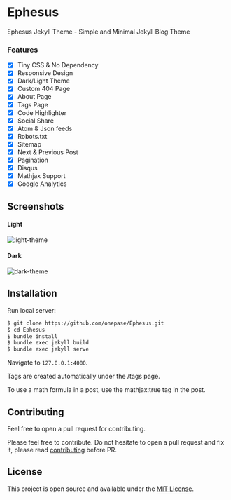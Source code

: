# Ephesus

Ephesus Jekyll Theme - Simple and Minimal Jekyll Blog Theme


### Features

- [x] Tiny CSS & No Dependency
- [x] Responsive Design
- [x] Dark/Light Theme
- [x] Custom 404 Page
- [x] About Page
- [x] Tags Page
- [x] Code Highlighter
- [x] Social Share
- [x] Atom & Json feeds
- [x] Robots.txt
- [x] Sitemap
- [x] Next & Previous Post
- [x] Pagination
- [x] Disqus
- [x] Mathjax Support
- [x] Google Analytics

## Screenshots

#### Light
![light-theme](https://github.com/onepase/Ephesus/blob/master/light.png)

#### Dark
![dark-theme](https://github.com/onepase/Ephesus/blob/master/dark.png)

## Installation

Run local server:

```bash
$ git clone https://github.com/onepase/Ephesus.git
$ cd Ephesus
$ bundle install
$ bundle exec jekyll build
$ bundle exec jekyll serve
```

Navigate to `127.0.0.1:4000`.

Tags are created automatically under the /tags page.

To use a math formula in a post, use the mathjax:true tag in the post.

## Contributing

Feel free to open a pull request for contributing.

Please feel free to contribute. Do not hesitate to open a pull request and fix it, please read [contributing](./CONTRIBUTING.md) before PR.

## License

This project is open source and available under the [MIT License](LICENSE.md).
